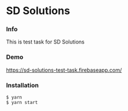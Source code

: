 # SD Solutions

### Info
This is test task for SD Solutions

### Demo
https://sd-solutions-test-task.firebaseapp.com/

### Installation
```
$ yarn
$ yarn start
```
